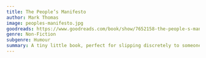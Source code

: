 ```yaml
---
title: The People’s Manifesto
author: Mark Thomas
image: peoples-manifesto.jpg
goodreads: https://www.goodreads.com/book/show/7652158-the-people-s-manifesto
genre: Non-Fiction
subgenre: Humour
summary: A tiny little book, perfect for slipping discretely to someone, with calls to action ranging from completely absurd to quite sensible really.
---
```

